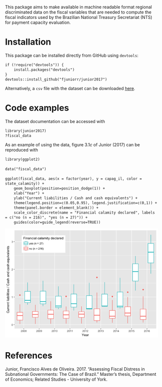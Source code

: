 This package aims to make available in machine readable format regional
discriminated data on the fiscal variables that are needed to compute
the fiscal indicators used by the Brazilian National Treasury
Secretariat (NTS) for payment capacity evaluation.

Installation
============

This package can be installed directly from GitHub using `devtools`:

    if (!require("devtools")) {
        install.packages("devtools")
    }
    devtools::install_github("fjuniorr/junior2017")

Alternatively, a `csv` file with the dataset can be downloaded
[here](https://github.com/fjuniorr/junior2017/raw/master/data-raw/fiscal_data.csv).

Code examples
=============

The dataset documentation can be accessed with

    library(junior2017)
    ?fiscal_data

As an example of using the data, figure 3.1*c* of Junior (2017) can be
reproduced with

    library(ggplot2)

    data("fiscal_data")

    ggplot(fiscal_data, aes(x = factor(year), y = capag_il, color = state_calamity)) +
        geom_boxplot(position=position_dodge(1)) +
        xlab("Year") + 
        ylab("Current liabilities / Cash and cash equivalents") +
        theme(legend.position=c(0.05,0.95), legend.justification=c(0,1)) +
        theme(panel.border = element_blank()) +
        scale_color_discrete(name = "Financial calamity declared", labels = c("no (n = 216)", "yes (n = 27)")) +
        guides(color=guide_legend(reverse=TRUE))

![](README_files/figure-markdown_strict/unnamed-chunk-3-1.png)

References
==========

Junior, Francisco Alves de Oliveira. 2017. “Assessing Fiscal Distress in
Subnational Governments: The Case of Brazil.” Master’s thesis,
Department of Economics; Related Studies - University of York.
